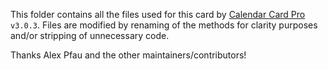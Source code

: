 This folder contains all the files used for this card by [Calendar Card Pro](https://github.com/alexpfau/calendar-card-pro) `v3.0.3`. Files are modified by renaming of the methods for clarity purposes and/or stripping of unnecessary code.

Thanks Alex Pfau and the other maintainers/contributors!
